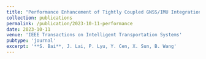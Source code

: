 ```yaml
---
title: "Performance Enhancement of Tightly Coupled GNSS/IMU Integration Based on Factor Graph With Robust TDCP Loop Closure"
collection: publications
permalink: /publication/2023-10-11-performance
date: 2023-10-11
venue: 'IEEE Transactions on Intelligent Transportation Systems'
pubtype: 'journal'
excerpt: '**S. Bai**, J. Lai, P. Lyu, Y. Cen, X. Sun, B. Wang'
---
```

